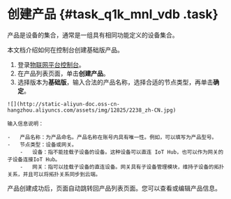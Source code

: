 # 创建产品 {#task_q1k_mnl_vdb .task}

产品是设备的集合，通常是一组具有相同功能定义的设备集合。

本文档介绍如何在控制台创建基础版产品。

1.   登录[物联网平台控制台](http://iot.console.aliyun.com/)。 
2.   在产品列表页面，单击**创建产品**。 
3.   选择版本为**基础版**，输入合法的产品名称，选择合适的节点类型，再单击**确定**。 

    ![](http://static-aliyun-doc.oss-cn-hangzhou.aliyuncs.com/assets/img/12825/2238_zh-CN.jpg)

    输入信息说明：

    -   产品名称：为产品命名。产品名称在账号内具有唯一性。例如，可以填写为产品型号。
    -   节点类型：设备或网关。
        -   设备：指不能挂载子设备的设备。这种设备可以直连 IoT Hub，也可以作为网关的子设备连接IoT Hub。
        -   网关：指可以挂载子设备的直连设备。网关具有子设备管理模块，维持子设备的拓扑关系，并且可以将拓扑关系同步到云端。

产品创建成功后，页面自动跳转回产品列表页面。您可以查看或编辑产品信息。

